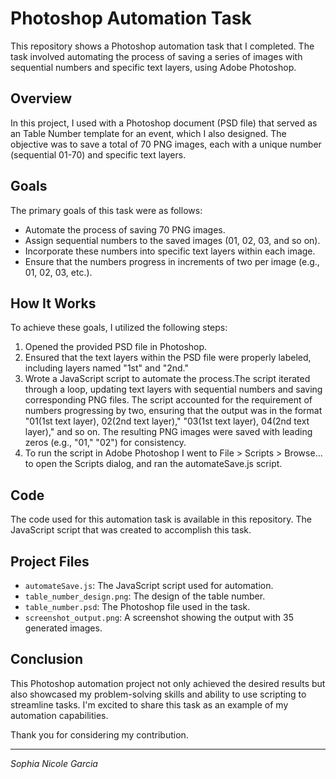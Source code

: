 # Photoshop Automation Task

This repository shows a Photoshop automation task that I completed. The task involved automating the process of saving a series of images with sequential numbers and specific text layers, using Adobe Photoshop.

## Overview

In this project, I used with a Photoshop document (PSD file) that served as an Table Number template for an event, which I also designed. The objective was to save a total of 70 PNG images, each with a unique number (sequential 01-70) and specific text layers.

## Goals

The primary goals of this task were as follows:
- Automate the process of saving 70 PNG images.
- Assign sequential numbers to the saved images (01, 02, 03, and so on).
- Incorporate these numbers into specific text layers within each image.
- Ensure that the numbers progress in increments of two per image (e.g., 01, 02, 03, etc.).

## How It Works

To achieve these goals, I utilized the following steps:
1. Opened the provided PSD file in Photoshop.
2. Ensured that the text layers within the PSD file were properly labeled, including layers named "1st" and "2nd."
3. Wrote a JavaScript script to automate the process.The script iterated through a loop, updating text layers with sequential numbers and saving corresponding PNG files. The script accounted for the requirement of numbers progressing by two, ensuring that the output was in the format "01(1st text layer), 02(2nd text layer)," "03(1st text layer), 04(2nd text layer)," and so on. The resulting PNG images were saved with leading zeros (e.g., "01," "02") for consistency.
4. To run the script in Adobe Photoshop I went  to File > Scripts > Browse... to open the Scripts dialog, and ran the automateSave.js script.

## Code

The code used for this automation task is available in this repository. The JavaScript script that was created to accomplish this task.

## Project Files

- `automateSave.js`: The JavaScript script used for automation.
- `table_number_design.png`: The design of the table number.
- `table_number.psd`: The Photoshop file used in the task.
- `screenshot_output.png`: A screenshot showing the output with 35 generated images.

## Conclusion

This Photoshop automation project not only achieved the desired results but also showcased my problem-solving skills and ability to use scripting to streamline tasks. I'm excited to share this task as an example of my automation capabilities.

Thank you for considering my contribution.

---

*Sophia Nicole Garcia*
